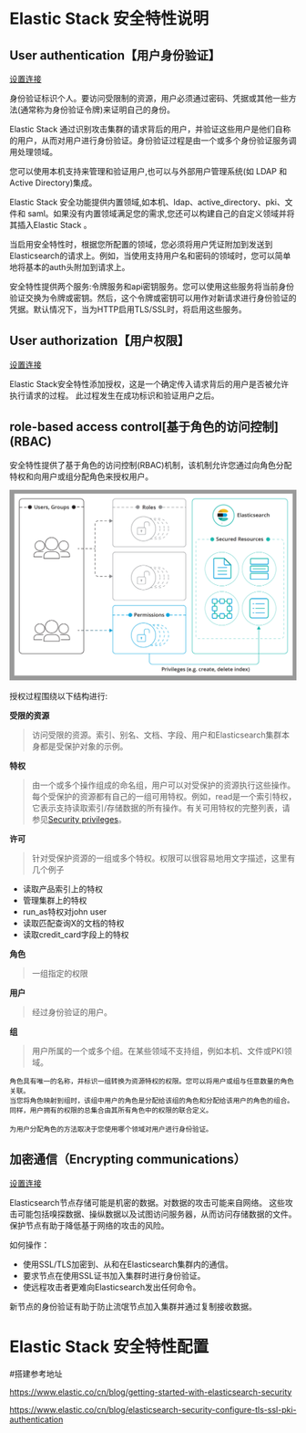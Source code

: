 # Elastic Stack 安全特性说明
## User authentication【用户身份验证】

[设置连接](https://www.elastic.co/guide/en/elastic-stack-overview/7.1/built-in-users.html#set-built-in-user-passwords)

身份验证标识个人。要访问受限制的资源，用户必须通过密码、凭据或其他一些方法(通常称为身份验证令牌)来证明自己的身份。

Elastic Stack 通过识别攻击集群的请求背后的用户，并验证这些用户是他们自称的用户，从而对用户进行身份验证。身份验证过程是由一个或多个身份验证服务调用处理领域。

您可以使用本机支持来管理和验证用户,也可以与外部用户管理系统(如 LDAP 和 Active Directory)集成。

Elastic Stack 安全功能提供内置领域,如本机、ldap、active_directory、pki、文件和 saml。如果没有内置领域满足您的需求,您还可以构建自己的自定义领域并将其插入Elastic Stack 。

当启用安全特性时，根据您所配置的领域，您必须将用户凭证附加到发送到Elasticsearch的请求上。例如，当使用支持用户名和密码的领域时，您可以简单地将基本的auth头附加到请求上。

安全特性提供两个服务:令牌服务和api密钥服务。您可以使用这些服务将当前身份验证交换为令牌或密钥。然后，这个令牌或密钥可以用作对新请求进行身份验证的凭据。默认情况下，当为HTTP启用TLS/SSL时，将启用这些服务。
## User authorization【用户权限】
[设置连接](https://www.elastic.co/guide/en/elastic-stack-overview/7.1/built-in-roles.html)

Elastic Stack安全特性添加授权，这是一个确定传入请求背后的用户是否被允许执行请求的过程。
此过程发生在成功标识和验证用户之后。

## role-based access control[基于角色的访问控制] (RBAC)
安全特性提供了基于角色的访问控制(RBAC)机制，该机制允许您通过向角色分配特权和向用户或组分配角色来授权用户。

![](img/es_authorization.png)

授权过程围绕以下结构进行:

**受限的资源**

>访问受限的资源。索引、别名、文档、字段、用户和Elasticsearch集群本身都是受保护对象的示例。

**特权**

>由一个或多个操作组成的命名组，用户可以对受保护的资源执行这些操作。每个受保护的资源都有自己的一组可用特权。例如，read是一个索引特权，它表示支持读取索引/存储数据的所有操作。有关可用特权的完整列表，请参见[Security privileges](https://www.elastic.co/guide/en/elastic-stack-overview/7.1/security-privileges.html)。

**许可**
>针对受保护资源的一组或多个特权。权限可以很容易地用文字描述，这里有几个例子

- 读取产品索引上的特权
- 管理集群上的特权
- run_as特权对john user
- 读取匹配查询X的文档的特权
- 读取credit_card字段上的特权

**角色**

>一组指定的权限

**用户**
> 经过身份验证的用户。

**组**
>用户所属的一个或多个组。在某些领域不支持组，例如本机、文件或PKI领域。

    角色具有唯一的名称，并标识一组转换为资源特权的权限。您可以将用户或组与任意数量的角色关联。
    当您将角色映射到组时，该组中用户的角色是分配给该组的角色和分配给该用户的角色的组合。
    同样，用户拥有的权限的总集合由其所有角色中的权限的联合定义。
    
    为用户分配角色的方法取决于您使用哪个领域对用户进行身份验证。
    
## 加密通信（Encrypting communications）
[设置连接](https://www.elastic.co/guide/en/elastic-stack-overview/7.1/ssl-tls.html)

Elasticsearch节点存储可能是机密的数据。对数据的攻击可能来自网络。
这些攻击可能包括嗅探数据、操纵数据以及试图访问服务器，从而访问存储数据的文件。
保护节点有助于降低基于网络的攻击的风险。

如何操作：
- 使用SSL/TLS加密到、从和在Elasticsearch集群内的通信。
- 要求节点在使用SSL证书加入集群时进行身份验证。
- 使远程攻击者更难向Elasticsearch发出任何命令。

新节点的身份验证有助于防止流氓节点加入集群并通过复制接收数据。

# Elastic Stack 安全特性配置


#搭建参考地址

https://www.elastic.co/cn/blog/getting-started-with-elasticsearch-security

https://www.elastic.co/cn/blog/elasticsearch-security-configure-tls-ssl-pki-authentication


